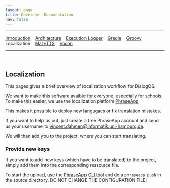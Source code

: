 ```yaml
---
layout: page
title: Developer-Documentation
nav: false
---
```


---
[Introduction](/developerdocumentation.html) &nbsp;&nbsp;  [Architecture](architecture.html) &nbsp;&nbsp; [Execution Logger](execution-logger-implementation.html) &nbsp;&nbsp; [Gradle](gradle.html) &nbsp;&nbsp; [Groovy](groovy.html) &nbsp;&nbsp; Localization &nbsp;&nbsp; [MaryTTS](marytts.html)  &nbsp;&nbsp; [Vocon](vocon.html)


---
&nbsp;

## Localization

This pages gives a brief overview of localization workflow for DialogOS.

We want to make this software avaible for everyone, especially for schools.
To make this easier, we use the localization platform [PhraseApp](https://phraseapp.com)

This makes it possible to deploy new langugaes or fix translation mistakes.

If you want to help us out, just create a free PhraseApp account and send us your username to vincent.dahmen@informatik.uni-hamburg.de.

We will than add you to the project, where you can start translating.

### Provide new keys
If you want to add new keys (which have to be translated) to the project, simply add them into the corresponding ressource file.

To start the upload, use the [PhraseApp CLI tool](https://phraseapp.com/cli) and do a `phraseapp push` in the source directory.
DO NOT CHANGE THE CONFIGURATION FILE!


